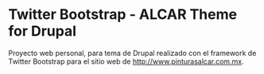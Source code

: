Twitter Bootstrap - ALCAR Theme for Drupal
===========================================

Proyecto web personal, para tema de Drupal realizado con el framework de Twitter Bootstrap para el sitio web de http://www.pinturasalcar.com.mx.